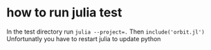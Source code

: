 # how to run julia test
In the test directory run
`julia --project=.`
Then
`include('orbit.jl')`
Unfortunatly you have to restart julia to update python